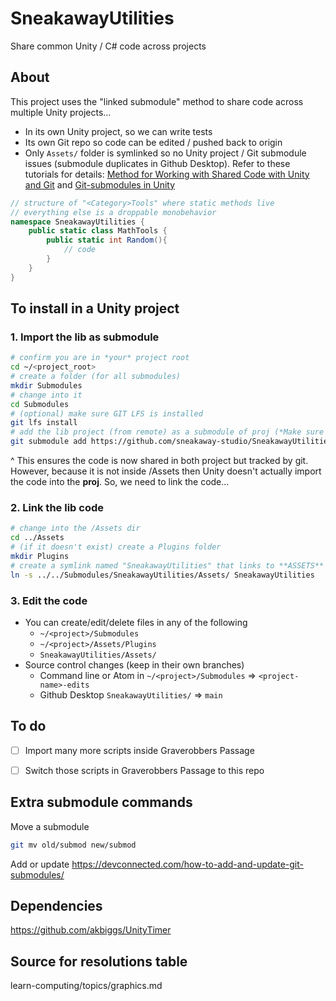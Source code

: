 
# SneakawayUtilities

Share common Unity / C# code across projects

## About

This project uses the "linked submodule" method to share code across multiple Unity projects...
- In its own Unity project, so we can write tests
- Its own Git repo so code can be edited / pushed back to origin
- Only `Assets/` folder is symlinked so no Unity project / Git submodule issues (submodule duplicates in Github Desktop). Refer to these tutorials for details: [Method for Working with Shared Code with Unity and Git](https://prime31.github.io/A-Method-for-Working-with-Shared-Code-with-Unity-and-Git/) and [Git-submodules in Unity](https://cschnack.de/blog/2019/gitsubm/)


```cs
// structure of "<Category>Tools" where static methods live
// everything else is a droppable monobehavior
namespace SneakawayUtilities {
	public static class MathTools {
		public static int Random(){
			// code
		}
	}
}
```







## To install in a Unity project


### 1. Import the lib as submodule

```bash
# confirm you are in *your* project root
cd ~/<project_root>
# create a folder (for all submodules)
mkdir Submodules
# change into it
cd Submodules
# (optional) make sure GIT LFS is installed
git lfs install
# add the lib project (from remote) as a submodule of proj (*Make sure you have read access to the repo*)
git submodule add https://github.com/sneakaway-studio/SneakawayUtilities SneakawayUtilities
```

^ This ensures the code is now shared in both project but tracked by git. However, because it is not inside /Assets then Unity doesn't actually import the code into the **proj**. So, we need to link the code...


### 2. Link the lib code

```bash
# change into the /Assets dir
cd ../Assets
# (if it doesn't exist) create a Plugins folder
mkdir Plugins
# create a symlink named "SneakawayUtilities" that links to **ASSETS** folder in lib
ln -s ../../Submodules/SneakawayUtilities/Assets/ SneakawayUtilities
```

### 3. Edit the code

- You can create/edit/delete files in any of the following
	- `~/<project>/Submodules`
	- `~/<project>/Assets/Plugins`
	- `SneakawayUtilities/Assets/`
- Source control changes (keep in their own branches)
 	- Command line or Atom in `~/<project>/Submodules` => `<project-name>-edits`
 	- Github Desktop `SneakawayUtilities/` => `main`








## To do

- [ ] Import many more scripts inside Graverobbers Passage
- [ ] Switch those scripts in Graverobbers Passage to this repo





## Extra submodule commands

Move a submodule

```bash
git mv old/submod new/submod
```

Add or update https://devconnected.com/how-to-add-and-update-git-submodules/



## Dependencies

https://github.com/akbiggs/UnityTimer



## Source for resolutions table

learn-computing/topics/graphics.md
